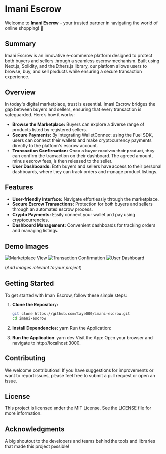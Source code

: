 # Imani Escrow

Welcome to **Imani Escrow** – your trusted partner in navigating the world of online shopping! 🚀

## Summary

Imani Escrow is an innovative e-commerce platform designed to protect both buyers and sellers through a seamless escrow mechanism. Built using Next.js, Solidity, and the Ethers.js library, our platform allows users to browse, buy, and sell products while ensuring a secure transaction experience.

## Overview

In today's digital marketplace, trust is essential. Imani Escrow bridges the gap between buyers and sellers, ensuring that every transaction is safeguarded. Here’s how it works:

- **Browse the Marketplace:** Buyers can explore a diverse range of products listed by registered sellers.
- **Secure Payments:** By integrating WalletConnect using the Fuel SDK, users can connect their wallets and make cryptocurrency payments directly to the platform's escrow account.
- **Transaction Confirmation:** Once a buyer receives their product, they can confirm the transaction on their dashboard. The agreed amount, minus escrow fees, is then released to the seller.
- **User Dashboards:** Both buyers and sellers have access to their personal dashboards, where they can track orders and manage product listings.

## Features

- **User-friendly Interface:** Navigate effortlessly through the marketplace.
- **Secure Escrow Transactions:** Protection for both buyers and sellers through an automated escrow process.
- **Crypto Payments:** Easily connect your wallet and pay using cryptocurrencies.
- **Dashboard Management:** Convenient dashboards for tracking orders and managing listings.

## Demo Images

![Marketplace View](path_to_your_image_1)
![Transaction Confirmation](path_to_your_image_2)
![User Dashboard](path_to_your_image_3)

(*Add images relevant to your project*)

## Getting Started

To get started with Imani Escrow, follow these simple steps:

1. **Clone the Repository:**

   ```bash
   git clone https://github.com/taye000/imani-escrow.git
   cd imani-escrow

2. **Install Dependencies:**
    yarn
    Run the Application:

3. **Run the Application:**
    yarn dev
    Visit the App: Open your browser and navigate to http://localhost:3000.

## Contributing
We welcome contributions! If you have suggestions for improvements or want to report issues, please feel free to submit a pull request or open an issue.

## License
This project is licensed under the MIT License. See the LICENSE file for more information.

## Acknowledgments
A big shoutout to the developers and teams behind the tools and libraries that made this project possible!